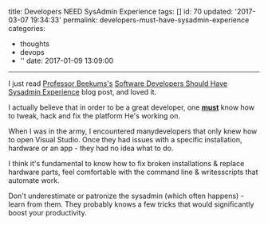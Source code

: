 title: Developers NEED SysAdmin Experience
tags: []
id: 70
updated: '2017-03-07 19:34:33'
permalink: developers-must-have-sysadmin-experience
categories:
  - thoughts
  - devops
  - ''
date: 2017-01-09 13:09:00
---
I just read [Professor Beekums's](https://twitter.com/intent/user?screen_name=PBeekums) [Software Developers Should Have Sysadmin Experience](http://blog.professorbeekums.com/2017/01/software-developers-should-have.html) blog post, and loved it. 

I actually believe that in order to be a great developer, one <span style="text-decoration:underline;">**must**</span> know how to tweak, hack and fix the platform He's working on.

When I was in the army, I encountered manydevelopers that only knew how to open Visual Studio. Once they had issues with a specific installation, hardware or an app - they had no idea what to do.

I think it's fundamental to know how to fix broken installations & replace hardware parts, feel comfortable with the command line & writesscripts that automate work.

Don't underestimate or patronize the sysadmin (which often happens) - learn from them. They probably knows a few tricks that would significantly boost your productivity.